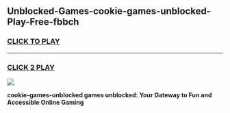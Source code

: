 
## Unblocked-Games-cookie-games-unblocked-Play-Free-fbbch
<h3>
<a href="https://premium76.site?title=cookie-games-unblocked&ref=10A">CLICK TO PLAY</a></h3>
<hr>

<h3>
<a href="https://premium76.site?title=cookie-games-unblocked&ref=10A">CLICK 2 PLAY</a>
  
</h3>

<a href="https://premium76.site?title=cookie-games-unblocked&ref=10A"><img src="https://clearcache.store/games.png"></a>


**cookie-games-unblocked games unblocked: Your Gateway to Fun and Accessible Online Gaming**

